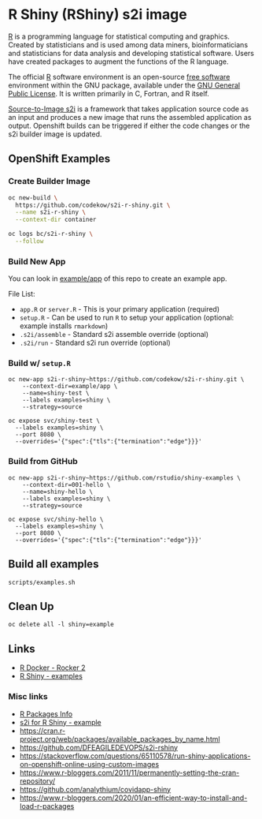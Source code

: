 # R Shiny (RShiny) s2i image

[R](https://en.wikipedia.org/wiki/R_(programming_language)) is a programming language for statistical computing and graphics. Created by statisticians and is used among data miners, bioinformaticians and statisticians for data analysis and developing statistical software. Users have created packages to augment the functions of the R language.

The official [R](https://en.wikipedia.org/wiki/R_(programming_language)) software environment is an open-source [free software](https://en.wikipedia.org/wiki/Free_software) environment within the GNU package, available under the [GNU General Public License](https://en.wikipedia.org/wiki/GNU_General_Public_License). It is written primarily in C, Fortran, and R itself.

[Source-to-Image s2i](https://docs.openshift.com/container-platform/3.6/architecture/core_concepts/builds_and_image_streams.html#source-build) is a framework that takes application source code as an input and produces a new image that runs the assembled application as output. Openshift builds can be triggered if either the code changes or the s2i builder image is updated.

## OpenShift Examples

### Create Builder Image

```sh
oc new-build \
  https://github.com/codekow/s2i-r-shiny.git \
  --name s2i-r-shiny \
  --context-dir container

oc logs bc/s2i-r-shiny \
  --follow  
```

### Build New App

You can look in [example/app](example/app) of this repo to create an example app.

File List:

- `app.R` or `server.R` - This is your primary application (required)
- `setup.R` - Can be used to run `R` to setup your application (optional: example installs `rmarkdown`)
- `.s2i/assemble` - Standard s2i assemble override (optional)
- `.s2i/run` -  Standard s2i run override (optional)

### Build w/ `setup.R`

```
oc new-app s2i-r-shiny~https://github.com/codekow/s2i-r-shiny.git \
    --context-dir=example/app \
    --name=shiny-test \
    --labels examples=shiny \
    --strategy=source

oc expose svc/shiny-test \
  --labels examples=shiny \
  --port 8080 \
  --overrides='{"spec":{"tls":{"termination":"edge"}}}'
```

### Build from GitHub

```
oc new-app s2i-r-shiny~https://github.com/rstudio/shiny-examples \
    --context-dir=001-hello \
    --name=shiny-hello \
    --labels examples=shiny \
    --strategy=source

oc expose svc/shiny-hello \
  --labels examples=shiny \
  --port 8080 \
  --overrides='{"spec":{"tls":{"termination":"edge"}}}'
```

## Build all examples

```
scripts/examples.sh
```

## Clean Up

```
oc delete all -l shiny=example
```

## Links

- [R Docker - Rocker 2](https://github.com/rocker-org/rocker-versioned2)
- [R Shiny - examples](https://github.com/rstudio/shiny-examples)

### Misc links

- [R Packages Info](https://cran.rstudio.com/bin/linux/redhat)
- [s2i for R Shiny - example](https://examples.openshift.pub/build/s2i-r-shiny)
- https://cran.r-project.org/web/packages/available_packages_by_name.html
- https://github.com/DFEAGILEDEVOPS/s2i-rshiny
- https://stackoverflow.com/questions/65110578/run-shiny-applications-on-openshift-online-using-custom-images
- https://www.r-bloggers.com/2011/11/permanently-setting-the-cran-repository/
- https://github.com/analythium/covidapp-shiny
- https://www.r-bloggers.com/2020/01/an-efficient-way-to-install-and-load-r-packages
